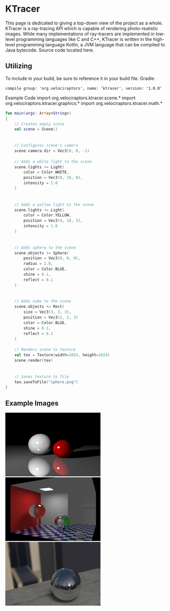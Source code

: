 # KTracer

This page is dedicated to giving a top-down view of the project as a whole.
KTracer is a ray-tracing API which is capable of rendering photo-realistic images.
While many implementations of ray-tracers are implemented in low-level programming languages like C and C++, KTracer is written in the high-level programming language Kotlin, a JVM language that can be compiled to Java bytecode.
Source code located here.




## Utilizing
To include in your build, be sure to reference it in your build file.
Gradle:
```
compile group: 'org.velociraptors', name: 'ktracer', version: '1.0.0'
```

Example Code
import org.velociraptors.ktracer.scene.*
import org.velociraptors.ktracer.graphics.*
import org.velociraptors.ktracer.math.*


```kotlin
fun main(args: Array<String>)
{
    // Creates empty scene
    val scene = Scene()
 
 
    // Configures scene's camera
    scene.camera.dir = Vec3(0, 0, -1)
     
    // Adds a white light to the scene
    scene.lights += Light(
        color = Color.WHITE,
        position = Vec3(0, 10, 0),
        intensity = 1.0
    )
 
 
    // Adds a yellow light to the scene
    scene.lights += Light(
        color = Color.YELLOW,
        position = Vec3(4, 10, 3),
        intensity = 1.0
    )
 
 
    // Adds sphere to the scene
    scene.objects += Sphere(
        position = Vec3(0, 0, 0),
        radius = 2.0,
        color = Color.BLUE,
        shine = 0.1,
        reflect = 0.1
    )
 
 
    // Adds cube to the scene
    scene.objects += Rect(
        size = Vec3(3, 3, 3),
        position = Vec3(1, 2, 3)
        color = Color.BLUE,
        shine = 0.1,
        reflect = 0.1
    )
     
    // Renders scene to texture
    val tex = Texture(width=1024, height=1024)
    scene.render(tex)
 
 
    // Saves texture to file
    tex.saveToFile("sphere.png")
}
```

## Example Images
<img src="https://raw.githubusercontent.com/Anti-Alias/raytracer/master/images/example1.png" width="300" height="200"> <img src="https://raw.githubusercontent.com/Anti-Alias/raytracer/master/images/example2.jpg" width="300" height="200"> <img src="https://raw.githubusercontent.com/Anti-Alias/raytracer/master/images/example3.jpg" width="300" height="200">
